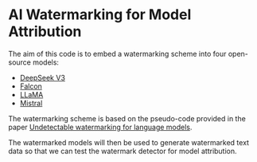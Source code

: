 # AI Watermarking for Model Attribution

The aim of this code is to embed a watermarking scheme into four open-source models:
- [DeepSeek V3](https://github.com/huggingface/transformers/tree/debfe904c94d1104e94c71d2276a0d522f0f5081/src/transformers/models/deepseek_v3)
- [Falcon](https://github.com/huggingface/transformers/tree/debfe904c94d1104e94c71d2276a0d522f0f5081/src/transformers/models/falcon)
- [LLaMA](https://github.com/huggingface/transformers/tree/debfe904c94d1104e94c71d2276a0d522f0f5081/src/transformers/models/llama)
- [Mistral](https://github.com/huggingface/transformers/tree/debfe904c94d1104e94c71d2276a0d522f0f5081/src/transformers/models/mistral)

The watermarking scheme is based on the pseudo-code provided in the paper [Undetectable watermarking for language models](https://proceedings.mlr.press/v247/christ24a.html).

The watermarked models will then be used to generate watermarked text data so that we can test the watermark detector for model attribution.
